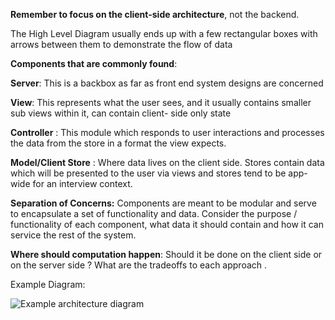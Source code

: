 **Remember to focus on the client-side architecture**, not the backend.

The High Level Diagram usually ends up with a few rectangular boxes with arrows between them to demonstrate the flow of data

**Components that are commonly found**:

**Server**: This is a backbox as far as front end system designs are concerned

**View**: This represents what the user sees, and it usually contains smaller sub views within it, can contain client- side only state

**Controller** : This module which responds to user interactions and processes the data from the store in a format the view expects. 

**Model/Client Store** : Where data lives on the client side. Stores contain data which will be presented to the user via views and stores tend to be app-wide for an interview context.

**Separation of Concerns:** Components are meant to be modular and serve to encapsulate a set of functionality and data. Consider the purpose / functionality of each component, what data it should contain and how it can service the rest of the system.

**Where should computation happen**: Should it be done on the client side or on the server side ? What are the tradeoffs to each approach .

Example Diagram: 

![Example architecture diagram](https://www.greatfrontend.com/img/questions/news-feed-facebook/news-feed-architecture.png)

